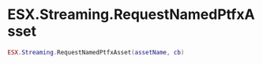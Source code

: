 # ESX.Streaming.RequestNamedPtfxAsset

```lua
ESX.Streaming.RequestNamedPtfxAsset(assetName, cb)
```
